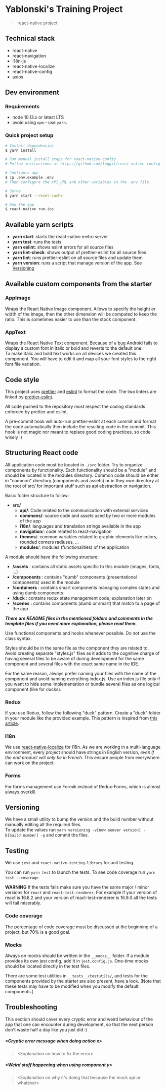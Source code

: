 # Yablonski's Training Project

> react-native project

## Technical stack

- react-native
- react-navigation
- i18n-js
- react-native-localize
- react-native-config
- axios

## Dev environment

### Requirements

- node 10.13.x or latest LTS
- avoid using `npm` – use `yarn`.

### Quick project setup

```bash
# Install dependencies
$ yarn install

# Run manual install steps for react-native-config
# Follow instructions at https://github.com/luggit/react-native-config

# Configure app
$ cp .env.example .env
# Then configure the API_URL and other variables in the .env file

# Serve
$ yarn start --reset-cache

# Run the app
$ react-native run-ios
```

## Available yarn scripts

- **yarn start**: starts the react-native metro server
- **yarn test**: runs the tests
- **yarn eslint**: shows eslint errors for all source files
- **yarn lint-check**: shows output of prettier-eslint for all source files
- **yarn lint**: runs prettier-eslint on all source files and update them
- **yarn version**: runs a script that manage version of the app. See [Versioning](#versioning)

## Available custom components from the starter
### AppImage
Wraps the React Native Image component. Allows to specify the height or width of the image, then
the other dimension will be computed to keep the ratio. This is sometimes easier to use than the stock
component.

### AppText
Wraps the React Native Text component. Because of a [bug](https://github.com/archriss/react-native-render-html/issues/223)
Android fails to display a custom font in italic or bold and reverts to the default one.  
To make italic and bold text works on all devices we created this component. You will have to
edit it and map all your font styles to the right font file variation.

## Code style

This project uses [prettier](https://github.com/prettier/prettier) and [eslint](https://github.com/eslint/eslint) to format the code.
The two linters are linked by [prettier-eslint](https://github.com/prettier/prettier-eslint).

All code pushed to the repository must respect the coding standards enforced by prettier and eslint.

A pre-commit hook will auto-run prettier-eslint at each commit and format the code automatically
then include the resulting code in the commit.
This hook is not magic nor meant to replace good coding practices, so code wisely :)

## Structuring React code

All application code must be located in `./src` folder.
Try to organize components by functionality. Each functionality should be a "module" and should be located
in the modules directory.
Common code should be either in "common" directory (components and assets) or in they own directory
at the root of src/ for important stuff such as api abstraction or navigation.

Basic folder structure to follow:

- **src/**
  - **api/**: Code related to the communication with external services
  - **commons/**: source code and assets used by two or more modules of the app
  - **i18n/**: languages and translation strings available in the app
  - **navigation**/: code related to react-navigation
  - **themes**/: common variables related to graphic elements like colors, rounded corners radiuses, ...
  - **modules**/: modules (functionalities) of the application

A module should have the following structure:

- **/assets** : contains all static assets specific to this module (images, fonts, ...)
- **/components** : contains "dumb" components (presentational components) used in the module
- **/containers** : contains smart components managing complex states and using dumb components
- **/duck** : contains redux state management code, explanation later on
- **/scenes** : contains components (dumb or smart) that match to a page of the app

**_There are README files in the mentioned folders and comments in the template files if you need
more explanation, please read them._**

Use functional components and hooks whenever possible. Do not use the class syntax.

Styles should be in the same file as the component they are related to. Avoid creating separate "styles.js"
files as it adds to the cognitive charge of having several files to be aware of during development
for the same component and several files with the exact same name in the IDE.

For the same reason, always prefer naming your files with the name of the component and avoid naming
everything index.js. Use an index.js file only if you want to hide some implementation or bundle
several files as one logical component (like for ducks).

### Redux

If you use Redux, follow the following "duck" pattern.
Create a "duck" folder in your module like the provided example.
This pattern is inspired from [this article](https://medium.freecodecamp.org/scaling-your-redux-app-with-ducks-6115955638be).

### i18n

We use [react-native-localize](https://github.com/react-native-community/react-native-localize) for i18n.
As we are working in a multi-language environment, every project should have strings in English version,
_even if the end product will only be in French_. This ensure people from everywhere can work on the
project.

### Forms

For forms management use Formik instead of Redux-Forms, which is almost always overkill.

## Versioning

We have a small utility to bump the version and the build number without manually editing all
the required files.  
To update the values run `yarn versioning -v[new semver version] -b[build number] -p` and commit the 
files.

## Testing

We use `jest` and `react-native-testing-library` for unit testing.

You can run `yarn test` to launch the tests.
To see code coverage run `yarn test --coverage`.

**WARNING**
If the tests fails make sure you have the same major / minor versions for `react` and `react-test-renderer`.
For example if your version of react is 16.8.2 and your version of react-test-renderer is 16.9.0
all the tests will fail miserably.

### Code coverage

The percentage of code coverage must be discussed at the beginning of a project, but 70% is
a good goal.

### Mocks

Always on mocks should be written in the `__mocks__` folder. If a module provides its own jest
config, add it in `jest,config.js`.
One-time mocks should be located directly in the test files.

There are some test utilities in `__tests__/testutils/`, and tests for the components provided by
the starter are also present, have a look.
(Note that these tests may have to be modified when you modify the default components.)

## Troubleshooting

This section should cover every cryptic error and weird behaviour of the app that one can encounter
during development, so that the next person don't waste half a day like you just did :)

##### \<Cryptic error message when doing action x\>

> \<Explanation on how to fix the error\>

##### \<Weird stuff happening when using component y\>

> <Explanation on why it's doing that because the mock api or whatever>
